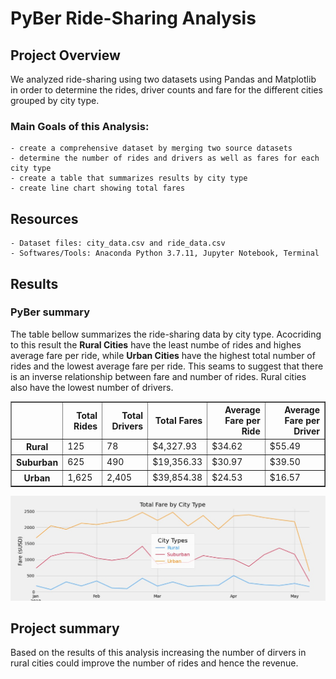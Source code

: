 # PyBer Ride-Sharing Analysis

## Project Overview
We analyzed ride-sharing using two datasets using Pandas and Matplotlib in order to determine the rides, driver counts and fare for the different cities grouped by city type. 

### Main Goals of this Analysis:
    - create a comprehensive dataset by merging two source datasets
    - determine the number of rides and drivers as well as fares for each city type
    - create a table that summarizes results by city type
    - create line chart showing total fares 

## Resources
    - Dataset files: city_data.csv and ride_data.csv
    - Softwares/Tools: Anaconda Python 3.7.11, Jupyter Notebook, Terminal

## Results
### PyBer summary 
The table bellow summarizes the ride-sharing data by city type. Acocriding to this result the **Rural Cities** have the least numbe of rides and highes average fare per ride, while **Urban Cities** have the highest total number of rides and the lowest average fare per ride. This seams to suggest that there is an inverse relationship between fare and number of rides. Rural cities also have the lowest number of drivers. 
<table border="1" class="dataframe">
  <thead>
    <tr style="text-align: right;">
      <th></th>
      <th>Total Rides</th>
      <th>Total Drivers</th>
      <th>Total Fares</th>
      <th>Average Fare per Ride</th>
      <th>Average Fare per Driver</th>
    </tr>
  </thead>
  <tbody>
    <tr>
      <th>Rural</th>
      <td>125</td>
      <td>78</td>
      <td>$4,327.93</td>
      <td>$34.62</td>
      <td>$55.49</td>
    </tr>
    <tr>
      <th>Suburban</th>
      <td>625</td>
      <td>490</td>
      <td>$19,356.33</td>
      <td>$30.97</td>
      <td>$39.50</td>
    </tr>
    <tr>
      <th>Urban</th>
      <td>1,625</td>
      <td>2,405</td>
      <td>$39,854.38</td>
      <td>$24.53</td>
      <td>$16.57</td>
    </tr>
  </tbody>
</table>

![Multiple-line Chart](analysis/fares_by_citytype.jpg)


## Project summary
 Based on the results of this analysis increasing the number of dirvers in rural cities could improve the number of rides and hence the revenue. 

